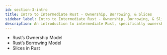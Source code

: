 ```yaml
---
id: section-3-intro
title: Intro to Intermediate Rust - Ownership, Borrowing, & Slices
sidebar_label: Intro to Intermediate Rust - Ownership, Borrowing, & Slices
description: An introduction to intermediate Rust, specifically ownership, borrowing, and slices.
---
```


- Rust’s Ownership Model
- Rust’s Borrowing Model 
- Slices in Rust
